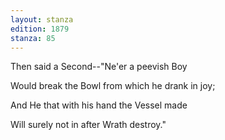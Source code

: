 ```yaml
---
layout: stanza
edition: 1879
stanza: 85
---
```


Then said a Second--"Ne'er a peevish Boy

Would break the Bowl from which he drank in joy;

And He that with his hand the Vessel made

Will surely not in after Wrath destroy."